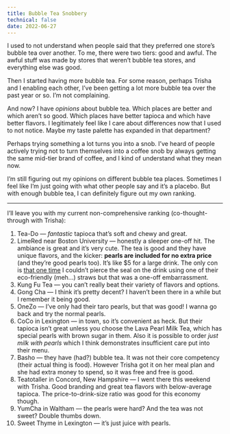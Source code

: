 ```yaml
---
title: Bubble Tea Snobbery
technical: false
date: 2022-06-27
---
```


I used to not understand when people said that they preferred one store’s bubble tea over another. To me, there were two tiers: good and awful. The awful stuff was made by stores that weren’t bubble tea stores, and everything else was good.

Then I started having more bubble tea. For some reason, perhaps Trisha and I enabling each other, I’ve been getting a lot more bubble tea over the past year or so. I’m not complaining.

And now? I have _opinions_ about bubble tea. Which places are better and which aren’t so good. Which places have better tapioca and which have better flavors. I legitimately feel like I care about differences now that I used to not notice. Maybe my taste palette has expanded in that department?

Perhaps trying something a lot turns you into a snob. I’ve heard of people actively trying not to turn themselves into a coffee snob by always getting the same mid-tier brand of coffee, and I kind of understand what they mean now.

I’m still figuring out my opinions on different bubble tea places. Sometimes I feel like I’m just going with what other people say and it’s a placebo. But with enough bubble tea, I can definitely figure out my own ranking.

---

I’ll leave you with my current non-comprehensive ranking (co-thought-through with Trisha):

1. Tea-Do — _fantastic_ tapioca that’s soft and chewy and great.
2. LimeRed near Boston University — honestly a sleeper one-off hit. The ambiance is great and it’s very cute. The tea is good and they have unique flavors, and the kicker: **pearls are included for no extra price** (and they’re good pearls too). It’s like $5 for a large drink. The only con is [that one time](https://bite.guide/lime-red) I couldn’t pierce the seal on the drink using one of their eco-friendly (meh...) straws but that was a one-off embarrassment.
3. Kung Fu Tea — you can’t really beat their variety of flavors and options.
4. Gong Cha — I think it’s pretty decent? I haven’t been there in a while but I remember it being good.
5. OneZo — I’ve only had their taro pearls, but that was good! I wanna go back and try the normal pearls.
6. CoCo in Lexington — in town, so it’s convenient as heck. But their tapioca isn’t great unless you choose the Lava Pearl Milk Tea, which has special pearls with brown sugar in them. Also it is possible to order _just milk with pearls_ which I think demonstrates insufficient care put into their menu.
7. Basho — they have (had?) bubble tea. It was not their core competency (their actual thing is food). However Trisha got it on her meal plan and she had extra money to spend, so it was free and free is good.
8. Teatotaller in Concord, New Hampshire — I went there this weekend with Trisha. Good branding and great tea flavors with below-average tapioca. The price-to-drink-size ratio was good for this economy though.
9. YumCha in Waltham — the pearls were hard? And the tea was not sweet? Double thumbs down.
10. Sweet Thyme in Lexington — it’s just juice with pearls.
